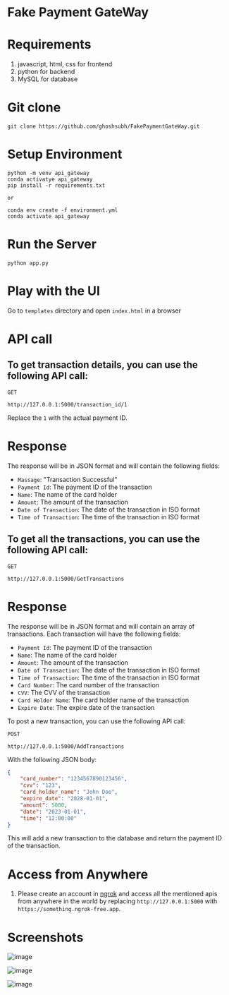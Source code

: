 # Fake Payment GateWay

# Requirements
1. javascript, html, css for frontend
2. python for backend
3. MySQL for database
# Git clone
```
git clone https://github.com/ghoshsubh/FakePaymentGateWay.git
```
   
# Setup Environment
```
python -m venv api_gateway
conda activatye api_gateway
pip install -r requirements.txt
```
`or`
```
conda env create -f environment.yml
conda activate api_gateway
```
# Run the Server
```
python app.py
```
# Play with the UI

Go to `templates` directory and open `index.html` in a browser


# API call
## To get transaction details, you can use the following API call:

`GET `
```
http://127.0.0.1:5000/transaction_id/1
```

Replace the `1` with the actual payment ID.

# Response
The response will be in JSON format and will contain the following fields:

- `Massage`: "Transaction Successful"
- `Payment Id`: The payment ID of the transaction
- `Name`: The name of the card holder
- `Amount`: The amount of the transaction
- `Date of Transaction`: The date of the transaction in ISO format
- `Time of Transaction`: The time of the transaction in ISO format  

## To get all the transactions, you can use the following API call:
`GET `
```
http://127.0.0.1:5000/GetTransactions
```

# Response
The response will be in JSON format and will contain an array of transactions. Each transaction will have the following fields:

- `Payment Id`: The payment ID of the transaction
- `Name`: The name of the card holder
- `Amount`: The amount of the transaction
- `Date of Transaction`: The date of the transaction in ISO format
- `Time of Transaction`: The time of the transaction in ISO format     
- `Card Number`: The card number of the transaction
- `CVV`: The CVV of the transaction
- `Card Holder Name`: The card holder name of the transaction
- `Expire Date`: The expire date of the transaction

To post a new transaction, you can use the following API call:

`POST`
```
http://127.0.0.1:5000/AddTransactions
```

With the following JSON body:

```json
{
    "card_number": "1234567890123456",
    "cvv": "123",
    "card_holder_name": "John Doe",
    "expire_date": "2028-01-01",
    "amount": 5000,
    "date": "2023-01-01",
    "time": "12:00:00"
}
```

This will add a new transaction to the database and return the payment ID of the transaction.

# Access from Anywhere
1. Please create an account in [ngrok](https://dashboard.ngrok.com/get-started/setup/macos) and access all the mentioned apis from anywhere in the world by replacing `http://127.0.0.1:5000` with `https://something.ngrok-free.app`.

# Screenshots
![image](screenshots/payment_page.png)

![image](screenshots/see_payment_details.png)

![image](screenshots/transaction_details.png)
